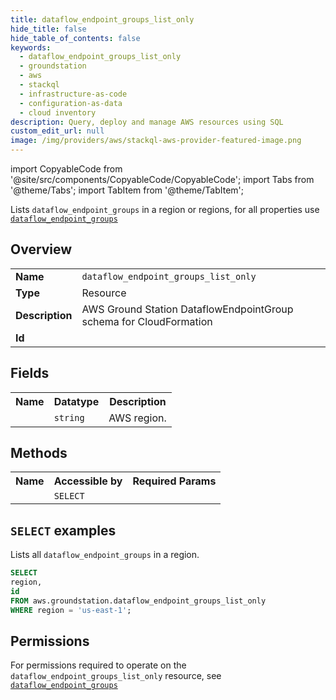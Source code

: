 ```yaml
---
title: dataflow_endpoint_groups_list_only
hide_title: false
hide_table_of_contents: false
keywords:
  - dataflow_endpoint_groups_list_only
  - groundstation
  - aws
  - stackql
  - infrastructure-as-code
  - configuration-as-data
  - cloud inventory
description: Query, deploy and manage AWS resources using SQL
custom_edit_url: null
image: /img/providers/aws/stackql-aws-provider-featured-image.png
---
```


import CopyableCode from '@site/src/components/CopyableCode/CopyableCode';
import Tabs from '@theme/Tabs';
import TabItem from '@theme/TabItem';

Lists <code>dataflow_endpoint_groups</code> in a region or regions, for all properties use <a href="/providers/aws/serviceName/dataflow_endpoint_groups/"><code>dataflow_endpoint_groups</code></a>

## Overview
<table><tbody>
<tr><td><b>Name</b></td><td><code>dataflow_endpoint_groups_list_only</code></td></tr>
<tr><td><b>Type</b></td><td>Resource</td></tr>
<tr><td><b>Description</b></td><td>AWS Ground Station DataflowEndpointGroup schema for CloudFormation</td></tr>
<tr><td><b>Id</b></td><td><CopyableCode code="aws.groundstation.dataflow_endpoint_groups_list_only" /></td></tr>
</tbody></table>

## Fields
<table><tbody><tr><th>Name</th><th>Datatype</th><th>Description</th></tr><tr><td><CopyableCode code="region" /></td><td><code>string</code></td><td>AWS region.</td></tr>
</tbody></table>

## Methods

<table><tbody>
  <tr>
    <th>Name</th>
    <th>Accessible by</th>
    <th>Required Params</th>
  </tr>
  <tr>
    <td><CopyableCode code="list_resources" /></td>
    <td><code>SELECT</code></td>
    <td><CopyableCode code="region" /></td>
  </tr>
</tbody></table>

## `SELECT` examples
Lists all <code>dataflow_endpoint_groups</code> in a region.
```sql
SELECT
region,
id
FROM aws.groundstation.dataflow_endpoint_groups_list_only
WHERE region = 'us-east-1';
```


## Permissions

For permissions required to operate on the <code>dataflow_endpoint_groups_list_only</code> resource, see <a href="/providers/aws/groundstation/dataflow_endpoint_groups/#permissions"><code>dataflow_endpoint_groups</code></a>

